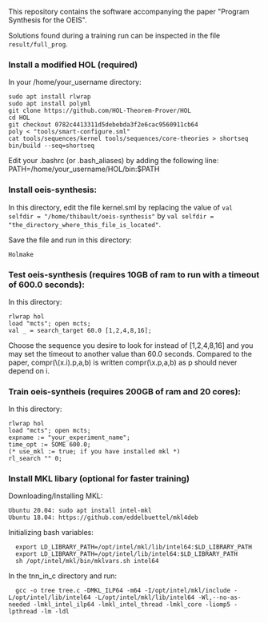 This repository contains the software accompanying the paper "Program Synthesis for the OEIS".

Solutions found during a training run can be inspected in the file
`result/full_prog`.

### Install a modified HOL (required)
In your /home/your_username directory:

```
sudo apt install rlwrap
sudo apt install polyml
git clone https://github.com/HOL-Theorem-Prover/HOL
cd HOL
git checkout 0782c4413311d5debebda3f2e6cac9560911cb64
poly < "tools/smart-configure.sml"
cat tools/sequences/kernel tools/sequences/core-theories > shortseq
bin/build --seq=shortseq
```

Edit your .bashrc (or .bash_aliases) by adding the following line:
PATH=/home/your_username/HOL/bin:$PATH

### Install oeis-synthesis:
In this directory, edit the file kernel.sml by replacing the value of
`val selfdir = "/home/thibault/oeis-synthesis"` by 
`val selfdir = "the_directory_where_this_file_is_located"`.

Save the file and run in this directory:
```
Holmake
```

### Test oeis-synthesis (requires 10GB of ram to run with a timeout of 600.0 seconds):
In this directory:
```
rlwrap hol
load "mcts"; open mcts;
val _ = search_target 60.0 [1,2,4,8,16]; 
```

Choose the sequence you desire to look for instead of
[1,2,4,8,16] and you may set the timeout to another value than 60.0 seconds.
Compared to the paper, compr(\\(x.i).p,a,b) is written compr(\\x.p,a,b)
as p should never depend on i.

### Train oeis-syntheis (requires 200GB of ram and 20 cores):
In this directory:
```
rlwrap hol
load "mcts"; open mcts;
expname := "your_experiment_name";
time_opt := SOME 600.0;
(* use_mkl := true; if you have installed mkl *)
rl_search "" 0;
```

### Install MKL libary (optional for faster training)
Downloading/Installing MKL:
```
Ubuntu 20.04: sudo apt install intel-mkl
Ubuntu 18.04: https://github.com/eddelbuettel/mkl4deb 
```
Initializing bash variables:
```
  export LD_LIBRARY_PATH=/opt/intel/mkl/lib/intel64:$LD_LIBRARY_PATH
  export LD_LIBRARY_PATH=/opt/intel/lib/intel64:$LD_LIBRARY_PATH
  sh /opt/intel/mkl/bin/mklvars.sh intel64
```

In the tnn_in_c directory and run: 
```
  gcc -o tree tree.c -DMKL_ILP64 -m64 -I/opt/intel/mkl/include -L/opt/intel/lib/intel64 -L/opt/intel/mkl/lib/intel64 -Wl,--no-as-needed -lmkl_intel_ilp64 -lmkl_intel_thread -lmkl_core -liomp5 -lpthread -lm -ldl
```
